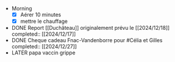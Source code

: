 - Morning
  * [x] Aérer 10 minutes
  * [x] mettre le chauffage
- DONE Report [[Duchâteau]] originalement prévu le [[2024/12/18]] 
  completed:: [[2024/12/17]]
- DONE Cheque cadeau Fnac-Vandenborre pour #Célia et Gilles
  completed:: [[2024/12/27]]
- LATER papa vaccin grippe